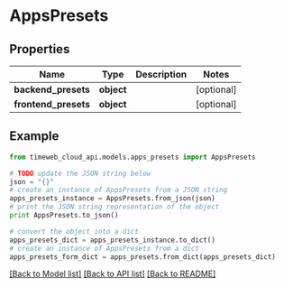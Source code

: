 # AppsPresets


## Properties
Name | Type | Description | Notes
------------ | ------------- | ------------- | -------------
**backend_presets** | **object** |  | [optional] 
**frontend_presets** | **object** |  | [optional] 

## Example

```python
from timeweb_cloud_api.models.apps_presets import AppsPresets

# TODO update the JSON string below
json = "{}"
# create an instance of AppsPresets from a JSON string
apps_presets_instance = AppsPresets.from_json(json)
# print the JSON string representation of the object
print AppsPresets.to_json()

# convert the object into a dict
apps_presets_dict = apps_presets_instance.to_dict()
# create an instance of AppsPresets from a dict
apps_presets_form_dict = apps_presets.from_dict(apps_presets_dict)
```
[[Back to Model list]](../README.md#documentation-for-models) [[Back to API list]](../README.md#documentation-for-api-endpoints) [[Back to README]](../README.md)


